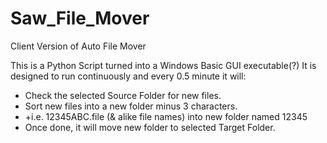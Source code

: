 # Saw_File_Mover

Client Version of Auto File Mover

This is a Python Script turned into a Windows Basic GUI executable(?)
It is designed to run continuously and every 0.5 minute it will:
<ul>
<li>Check the selected Source Folder for new files.
<li>Sort new files into a new folder minus 3 characters.
<li>    +i.e. 12345ABC.file (& alike file names) into new folder named 12345
<li>Once done, it will move new folder to selected Target Folder. 
</ul>